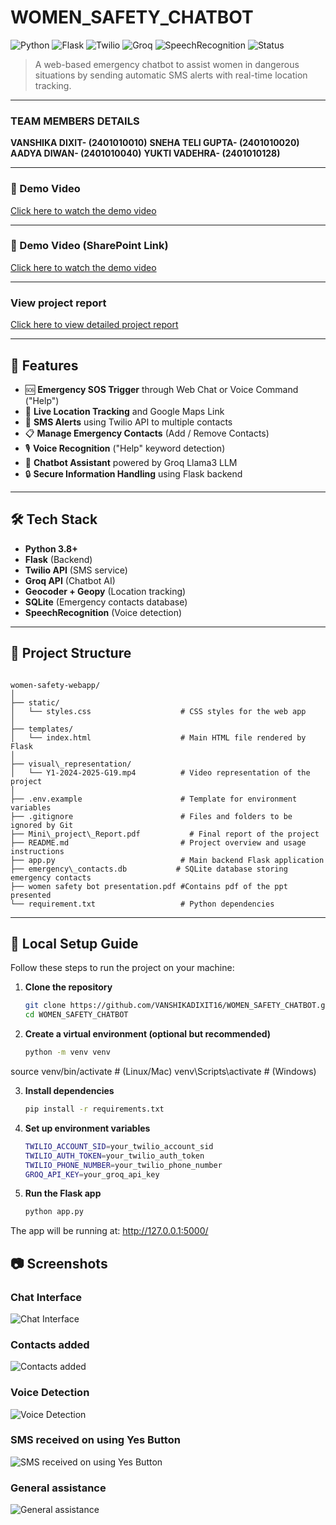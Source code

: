 # WOMEN_SAFETY_CHATBOT

![Python](https://img.shields.io/badge/Python-3.8%2B-blue?logo=python)
![Flask](https://img.shields.io/badge/Flask-2.x-lightgrey?logo=flask)
![Twilio](https://img.shields.io/badge/Twilio-SMS-red?logo=twilio)
![Groq](https://img.shields.io/badge/Groq-LLM-blueviolet)
![SpeechRecognition](https://img.shields.io/badge/Voice-Recognition-brightgreen)
![Status](https://img.shields.io/badge/Status-Active-success)

> A web-based emergency chatbot to assist women in dangerous situations by sending automatic SMS alerts with real-time location tracking.

---
### TEAM MEMBERS DETAILS

**VANSHIKA DIXIT- (2401010010)**
**SNEHA TELI GUPTA- (2401010020)**
**AADYA DIWAN- (2401010040)**
**YUKTI VADEHRA- (2401010128)**

---
### 🎥 Demo Video

[Click here to watch the demo video](visual_representation/Y1-2024-2025-G19.mp4)

---
### 🎥 Demo Video (SharePoint Link)

[Click here to watch the demo video](https://krmangalameduin-my.sharepoint.com/:v:/g/personal/harsh_vardhan_krmangalam_edu_in/EeeTuDr7K7BPrQpQXLPqPqUBDd6i-HXWsoXJTmhEQjm4Gg?e=CjlyrU)

---

### View project report

[Click here to view detailed project report](Mini_project_Report.pdf)

---

## 🌟 Features

- 🆘 **Emergency SOS Trigger** through Web Chat or Voice Command ("Help")
- 📍 **Live Location Tracking** and Google Maps Link
- 📲 **SMS Alerts** using Twilio API to multiple contacts
- 📋 **Manage Emergency Contacts** (Add / Remove Contacts)
- 🎙️ **Voice Recognition** ("Help" keyword detection)
- 🤖 **Chatbot Assistant** powered by Groq Llama3 LLM
- 🔒 **Secure Information Handling** using Flask backend

---

## 🛠️ Tech Stack

- **Python 3.8+**
- **Flask** (Backend)
- **Twilio API** (SMS service)
- **Groq API** (Chatbot AI)
- **Geocoder + Geopy** (Location tracking)
- **SQLite** (Emergency contacts database)
- **SpeechRecognition** (Voice detection)

---

## 📁 Project Structure

```

women-safety-webapp/
│
├── static/
│   └── styles.css                    # CSS styles for the web app
│
├── templates/
│   └── index.html                    # Main HTML file rendered by Flask
│
├── visual\_representation/
│   └── Y1-2024-2025-G19.mp4          # Video representation of the project
│
├── .env.example                      # Template for environment variables
├── .gitignore                        # Files and folders to be ignored by Git
├── Mini\_project\_Report.pdf           # Final report of the project
├── README.md                         # Project overview and usage instructions
├── app.py                            # Main backend Flask application
├── emergency\_contacts.db           # SQLite database storing emergency contacts
├── women safety bot presentation.pdf #Contains pdf of the ppt presented
└── requirement.txt                   # Python dependencies

```



---

## 🚀 Local Setup Guide

Follow these steps to run the project on your machine:

1. **Clone the repository**  
   ```bash
   git clone https://github.com/VANSHIKADIXIT16/WOMEN_SAFETY_CHATBOT.git
   cd WOMEN_SAFETY_CHATBOT

2. **Create a virtual environment (optional but recommended)**
   ```bash
   python -m venv venv
source venv/bin/activate  # (Linux/Mac)
venv\Scripts\activate      # (Windows)

3. **Install dependencies**
   ```bash
   pip install -r requirements.txt

4. **Set up environment variables**
   ```bash
   TWILIO_ACCOUNT_SID=your_twilio_account_sid
   TWILIO_AUTH_TOKEN=your_twilio_auth_token
   TWILIO_PHONE_NUMBER=your_twilio_phone_number
   GROQ_API_KEY=your_groq_api_key

5. **Run the Flask app**
   ```bash
   python app.py

The app will be running at: http://127.0.0.1:5000/

## 📷 Screenshots

### Chat Interface
![Chat Interface](visual_representation/Chatbot_interface.jpg)

### Contacts added
![Contacts added](visual_representation/Contact_added.jpg)

### Voice Detection
![Voice Detection](visual_representation/voice_recognised.jpg)

### SMS received on using Yes Button
![SMS received on using Yes Button](visual_representation/sms_receiveed_on_yesButton.jpg)

### General assistance
![General assistance](visual_representation/general_assistance.jpg)




